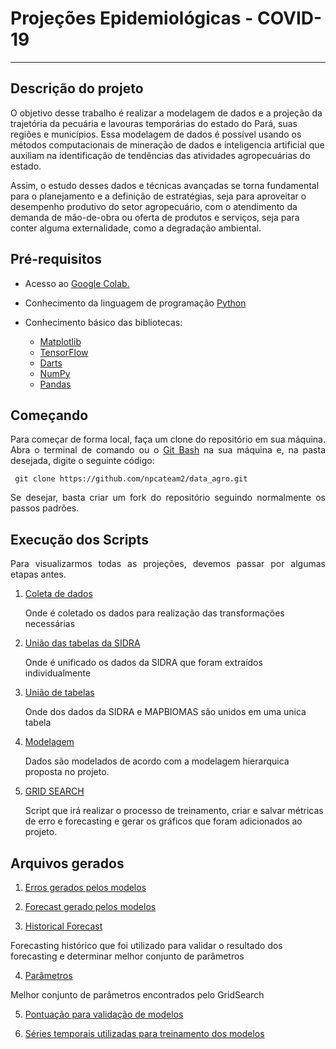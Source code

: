 # Projeções Epidemiológicas - COVID-19

<hr>

## Descrição do projeto

<p align="justify">

O objetivo desse trabalho é realizar a modelagem de dados e a projeção da trajetória da pecuária e lavouras temporárias do estado do Pará, suas regiões e municípios. Essa modelagem de dados é possível usando os métodos computacionais de mineração de dados e inteligencia artificial que auxiliam na identificação de tendências das atividades agropecuárias do estado. 

Assim, o estudo desses dados e técnicas avançadas se torna fundamental para o planejamento e a definição de estratégias, seja para aproveitar o desempenho produtivo do setor agropecuário, com o atendimento da demanda de mão-de-obra ou oferta de produtos e serviços, seja para conter alguma externalidade, como a degradação ambiental.
</p>

## Pré-requisitos

- Acesso ao <a href="https://colab.research.google.com/">Google Colab.</a>
- Conhecimento da linguagem de programação <a href="https://www.python.org/">Python</a>

- Conhecimento básico das bibliotecas:
  - <a href="https://matplotlib.org/">Matplotlib</a>
  - <a href="https://www.tensorflow.org/">TensorFlow</a>
  - <a href="https://unit8co.github.io/darts/">Darts</a>
  - <a href="https://numpy.org/">NumPy</a>
  - <a href="https://pandas.pydata.org/">Pandas</a>

## Começando

<p align="justify">
Para começar de forma local, faça um clone do repositório em sua máquina. <br>
Abra o terminal de comando ou o <a href="https://git-scm.com/">Git Bash</a> na sua máquina e, na pasta desejada, digite o seguinte código:
    <pre><code class="html"> git clone https://github.com/npcateam2/data_agro.git</code></pre>
</p>

<p align="justify">
Se desejar, basta criar um fork do repositório seguindo normalmente os passos padrões.</p>

## Execução dos Scripts

<p align="justify">
Para visualizarmos todas as projeções, devemos passar por algumas etapas antes.

1. [Coleta de dados](https://github.com/npcateam2/data_agro/tree/main/Colab%20Notebooks/ETL#:~:text=Coleta_map_biomas.ipynb)

   Onde é coletado os dados para realização das transformações necessárias
   <br>

2. [União das tabelas da SIDRA](https://github.com/npcateam2/data_agro/tree/main/Colab%20Notebooks/ETL#:~:text=unification%2Dof%2DSIDRA%2Dtables.ipynb)

   Onde é unificado os dados da SIDRA que foram extraídos individualmente
   
3. [União de tabelas](https://github.com/npcateam2/data_agro/tree/main/Colab%20Notebooks/ETL#:~:text=uniao_de_%20tabelas.ipynb)

   Onde dos dados da SIDRA e MAPBIOMAS são unidos em uma unica tabela

4. [Modelagem](https://github.com/npcateam2/data_agro/blob/main/Colab%20Notebooks/modelos/modelagem.ipynb)

   Dados são modelados de acordo com a modelagem hierarquica proposta no projeto.

5. [GRID SEARCH](https://github.com/npcateam2/data_agro/tree/main/Colab%20Notebooks/modelos#:~:text=.%E2%80%8A.-,grid_search.ipynb,-Add%20files%20via)

   Script que irá realizar o processo de treinamento, criar e salvar métricas de erro e forecasting e gerar os gráficos que foram adicionados ao projeto.
   
## Arquivos gerados

1. [Erros gerados pelos modelos](https://github.com/npcateam2/data_agro/tree/main/Dados/standarized/erros)

2. [Forecast gerado pelos modelos](https://github.com/npcateam2/data_agro/tree/main/Dados/standarized/forecast_ts)

3. [Historical Forecast](https://github.com/npcateam2/data_agro/tree/main/Dados/standarized#:~:text=20%20minutes%20ago-,historical_forecast,-Adi%C3%A7%C3%A3o%20de%20dados)

  Forecasting histórico que foi utilizado para validar o resultado dos forecasting e determinar melhor conjunto de parâmetros
  
4. [Parâmetros](https://github.com/npcateam2/data_agro/tree/main/Dados/standarized/parametros)
  
  Melhor conjunto de parâmetros encontrados pelo GridSearch
  
5. [Pontuação para validação de modelos](https://github.com/npcateam2/data_agro/tree/main/Dados/standarized/score)
  
6. [Séries temporais utilizadas para treinamento dos modelos](https://github.com/npcateam2/data_agro/tree/main/Dados/standarized/time_series)
